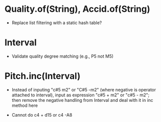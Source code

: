 # Quality.of(String), Accid.of(String)

- Replace list filtering with a static hash table?

# Interval

- Validate quality degree matching (e.g., P5 not M5)

# Pitch.inc(Interval)
    
- Instead of inputing "c#5 m2" or "C#5 -m2" (where negative is operator
  attached to interval), input as expression "c#5 + m2" or "c#5 - m2"; then
  remove the negative handling from Interval and deal with it in inc method
  here

- Cannot do c4 + d15 or c4 -A8
